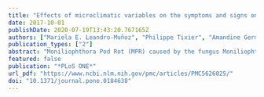 ```yaml
---
title: "Effects of microclimatic variables on the symptoms and signs onset of Moniliophthora roreri, causal agent of Moniliophthora pod rot in cacao"
date: 2017-10-01
publishDate: 2020-07-19T13:43:20.767165Z
authors: ["Mariela E. Leandro-Muñoz", "Philippe Tixier", "Amandine Germon", "Veromanitra Rakotobe", "Wilbert Phillips-Mora", "Siela Maximova", "Jacques Avelino"]
publication_types: ["2"]
abstract: "Moniliophthora Pod Rot (MPR) caused by the fungus Moniliophthora roreri (Cif.) Evans et al., is one of the main limiting factors of cocoa production in Latin America. Currently insufficient information on the biology and epidemiology of the pathogen limits the development of efficient management options to control MPR. This research aims to elucidate MPR development through the following daily microclimatic variables: minimum and maximum temperatures, wetness frequency, average temperature and relative humidity in the highly susceptible cacao clone Pound-7 (incidence = 86% 2008–2013 average). A total of 55 cohorts totaling 2,268 pods of 3–10 cm length, one to two months of age, were tagged weekly. Pods were assessed throughout their lifetime, every one or two weeks, and classified in 3 different categories: healthy, diseased with no sporulation, diseased with sporulating lesions. As a first step, we used Generalized Linear Mixed Models (GLMM) to determine with no a priori the period (when and for how long) each climatic variable was better related with the appearance of symptoms and sporulation. Then the significance of the candidate variables was tested in a complete GLMM. Daily average wetness frequency from day 14 to day 1, before tagging, and daily average maximum temperature from day 4 to day 21, after tagging, were the most explanatory variables of the symptoms appearance. The former was positively linked with the symptoms appearance when the latter exhibited a maximum at 30°C. The most important variables influencing sporulation were daily average minimum temperature from day 35 to day 58 and daily average maximum temperature from day 37 to day 48, both after tagging. Minimum temperature was negatively linked with the sporulation while maximum temperature was positively linked. Results indicated that the fungal microclimatic requirements vary from the early to the late cycle stages, possibly due to the pathogen’s long latent period. This information is valuable for development of new conceptual models for MPR and improvement of control methods."
featured: false
publication: "*PLoS ONE*"
url_pdf: "https://www.ncbi.nlm.nih.gov/pmc/articles/PMC5626025/"
doi: "10.1371/journal.pone.0184638"
---
```


